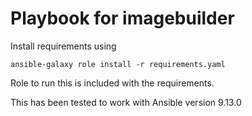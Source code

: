 # Playbook for imagebuilder

Install requirements using
```
ansible-galaxy role install -r requirements.yaml
```

Role to run this is included with the requirements.

This has been tested to work with Ansible version 9.13.0
